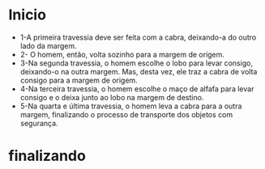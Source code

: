 # Inicio
- 1-A primeira travessia deve ser feita com a cabra, deixando-a do outro lado da margem.
- 2- O homem, então, volta sozinho para a margem de origem. 
- 3-Na segunda travessia, o homem escolhe o lobo para levar consigo, deixando-o na outra margem. Mas, desta vez, ele traz a cabra de volta consigo para a margem de origem.
- 4-Na terceira travessia, o homem escolhe o maço de alfafa para levar consigo e o deixa junto ao lobo na margem de destino. 
- 5-Na quarta e última travessia, o homem leva a cabra para a outra margem, finalizando o processo de transporte dos objetos com segurança.
# finalizando
